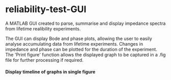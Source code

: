 # reliability-test-GUI
A MATLAB GUI created to parse, summarise and display impedance spectra from lifetime realibility experiments.

The GUI can display Bode and phase plots, allowing the user to easily analyse accumulating data from lifetime experiments. Changes in impedance and phase can be plotted for the duration of the experiment. The 'Print figure' function allows the displayed graph to be captured in a .fig file for further processing if required. 

#### Display timeline of graphs in single figure
